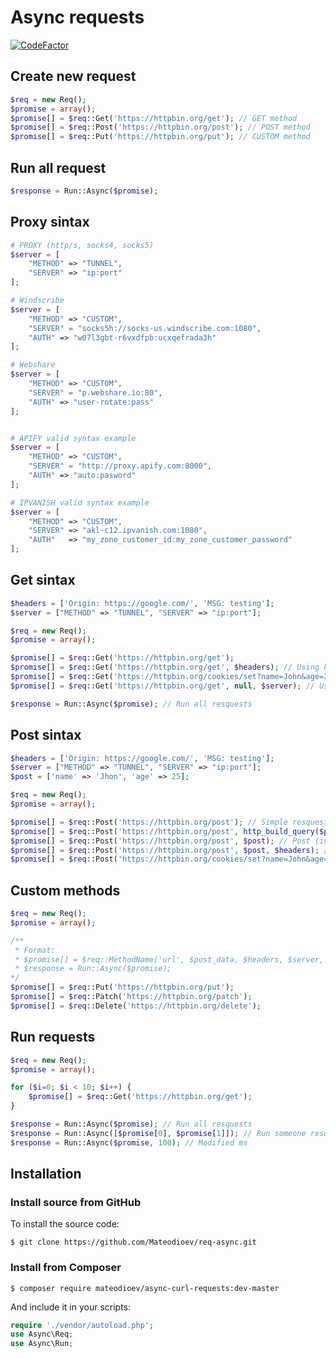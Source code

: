 Async requests
=======
[![CodeFactor](https://www.codefactor.io/repository/github/mateodioev/req-async/badge)](https://www.codefactor.io/repository/github/mateodioev/req-async)

Create new request
--------

```php
$req = new Req();
$promise = array();
$promise[] = $req::Get('https://httpbin.org/get'); // GET method
$promise[] = $req::Post('https://httpbin.org/post'); // POST method
$promise[] = $req::Put('https://httpbin.org/put'); // CUSTOM method

```

Run all request
--------

```php
$response = Run::Async($promise);
```

Proxy sintax
--------

```php
# PROXY (http/s, socks4, socks5)
$server = [
    "METHOD" => "TUNNEL",
    "SERVER" => "ip:port"
];

# Windscribe
$server = [
    "METHOD" => "CUSTOM",
    "SERVER" = "socks5h://socks-us.windscribe.com:1080",
    "AUTH" => "w07l3gbt-r6vxdfpb:ucxqefrada3h"
];

# Webshare
$server = [
    "METHOD" => "CUSTOM",
    "SERVER" = "p.webshare.io:80",
    "AUTH" => "user-rotate:pass"
];


# APIFY valid syntax example
$server = [
    "METHOD" => "CUSTOM",
    "SERVER" = "http://proxy.apify.com:8000",
    "AUTH" => "auto:pasword"
];

# IPVANISH valid syntax example
$server = [
    "METHOD" => "CUSTOM",
    "SERVER" => "akl-c12.ipvanish.com:1080",
    "AUTH"   => "my_zone_customer_id:my_zone_customer_password"
];
```

Get sintax
--------

```php
$headers = ['Origin: https://google.com/', 'MSG: testing'];
$server = ["METHOD" => "TUNNEL", "SERVER" => "ip:port"];

$req = new Req();
$promise = array();

$promise[] = $req::Get('https://httpbin.org/get');
$promise[] = $req::Get('https://httpbin.org/get', $headers); // Using headers
$promise[] = $req::Get('https://httpbin.org/cookies/set?name=John&age=25', $headers, null, 'file_example_cookie_file'); // Using headers and cookies
$promise[] = $req::Get('https://httpbin.org/get', null, $server); // Using only proxy

$response = Run::Async($promise); // Run all resquests
```

Post sintax
--------

```php
$headers = ['Origin: https://google.com/', 'MSG: testing'];
$server = ["METHOD" => "TUNNEL", "SERVER" => "ip:port"];
$post = ['name' => 'Jhon', 'age' => 25];

$req = new Req();
$promise = array();

$promise[] = $req::Post('https://httpbin.org/post'); // Simple resquest
$promise[] = $req::Post('https://httpbin.org/post', http_build_query($post)); // Post data
$promise[] = $req::Post('https://httpbin.org/post', $post); // Post (in json)
$promise[] = $req::Post('https://httpbin.org/post', $post, $headers); // Post (in json) and headers
$promise[] = $req::Post('https://httpbin.org/cookies/set?name=John&age=25', null, $headers, null, 'cookie_example'); // Using headers and cookies
```

Custom methods
--------

```php
$req = new Req();
$promise = array();

/**
 * Format:
 * $promise[] = $req::MethodName('url', $post_data, $headers, $server, $cookie_name);
 * $response = Run::Async($promise);
*/
$promise[] = $req::Put('https://httpbin.org/put');
$promise[] = $req::Patch('https://httpbin.org/patch');
$promise[] = $req::Delete('https://httpbin.org/delete');
```

Run requests
--------

```php
$req = new Req();
$promise = array();

for ($i=0; $i < 10; $i++) {
    $promise[] = $req::Get('https://httpbin.org/get');
}

$response = Run::Async($promise); // Run all resquests
$response = Run::Async([$promise[0], $promise[1]]); // Run someone resquests
$response = Run::Async($promise, 100); // Modified ms
```

Installation
------------

### Install source from GitHub
To install the source code:

    $ git clone https://github.com/Mateodioev/req-async.git


### Install from Composer

    $ composer require mateodioev/async-curl-requests:dev-master

And include it in your scripts:

```php
require './vendor/autoload.php';
use Async\Req;
use Async\Run;
```
